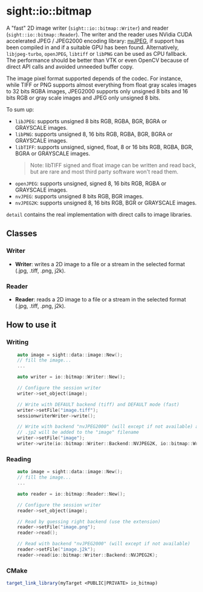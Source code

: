 # sight::io::bitmap

A "fast" 2D image writer (`sight::io::bitmap::Writer`) and reader (`sight::io::bitmap::Reader`). The writer and the reader uses NVidia CUDA accelerated JPEG / JPEG2000 encoding library: [nvJPEG](https://developer.nvidia.com/nvjpeg), if support has been compiled in and if a suitable GPU has been found. Alternatively, `libjpeg-turbo`, `openJPEG`, `libtiff` or `libPNG` can be used as CPU fallback. The performance should be better than VTK or even OpenCV because of direct API calls and avoided unneeded buffer copy.

The image pixel format supported depends of the codec. For instance, while TIFF or PNG supports almost everything from float gray scales images to 32 bits RGBA images, JPEG2000 supports only unsigned 8 bits and 16 bits RGB or gray scale images and JPEG only unsigned 8 bits.

To sum up:
- `libJPEG`: supports unsigned 8 bits RGB, RGBA, BGR, BGRA or GRAYSCALE images.
- `libPNG`: supports unsigned 8, 16 bits RGB, RGBA, BGR, BGRA or GRAYSCALE images.
- `libTIFF`: supports unsigned, signed, float, 8 or 16 bits RGB, RGBA, BGR, BGRA or GRAYSCALE images.
  > Note: libTIFF signed and float image can be written and read back, but are rare and most third party software won't read them.
- `openJPEG`: supports unsigned, signed 8, 16 bits RGB, RGBA or GRAYSCALE images.
- `nvJPEG`: supports unsigned 8 bits RGB, BGR images.
- `nvJPEG2K`: supports unsigned 8, 16 bits RGB, BGR or GRAYSCALE images.

`detail` contains the real implementation with direct calls to image libraries.

## Classes

### Writer

- **Writer**: writes a 2D image to a file or a stream in the selected format (.jpg, .tiff, .png, j2k).

### Reader

- **Reader**: reads a 2D image to a file or a stream in the selected format (.jpg, .tiff, .png, j2k).

## How to use it

### Writing

```c++
    auto image = sight::data::image::New();
    // fill the image...
    ...

    auto writer = io::bitmap::Writer::New();

    // Configure the session writer
    writer->set_object(image);

    // Write with DEFAULT backend (tiff) and DEFAULT mode (fast)
    writer->setFile("image.tiff");
    sessionwriterWriter->write();

    // Write with backend "nvJPEG2000" (will except if not available) and "best" mode
    // .jp2 will be added to the "image" filename
    writer->setFile("image");
    writer->write(io::bitmap::Writer::Backend::NVJPEG2K, io::bitmap::Writer::MODE::BEST);
```

### Reading

```c++
    auto image = sight::data::image::New();
    // fill the image...
    ...

    auto reader = io::bitmap::Reader::New();

    // Configure the session writer
    reader->set_object(image);

    // Read by guessing right backend (use the extension)
    reader->setFile("image.png");
    reader->read();

    // Read with backend "nvJPEG2000" (will except if not available)
    reader->setFile("image.j2k");
    reader->read(io::bitmap::Writer::Backend::NVJPEG2K);
```

### CMake

```cmake
target_link_library(myTarget <PUBLIC|PRIVATE> io_bitmap)
```



